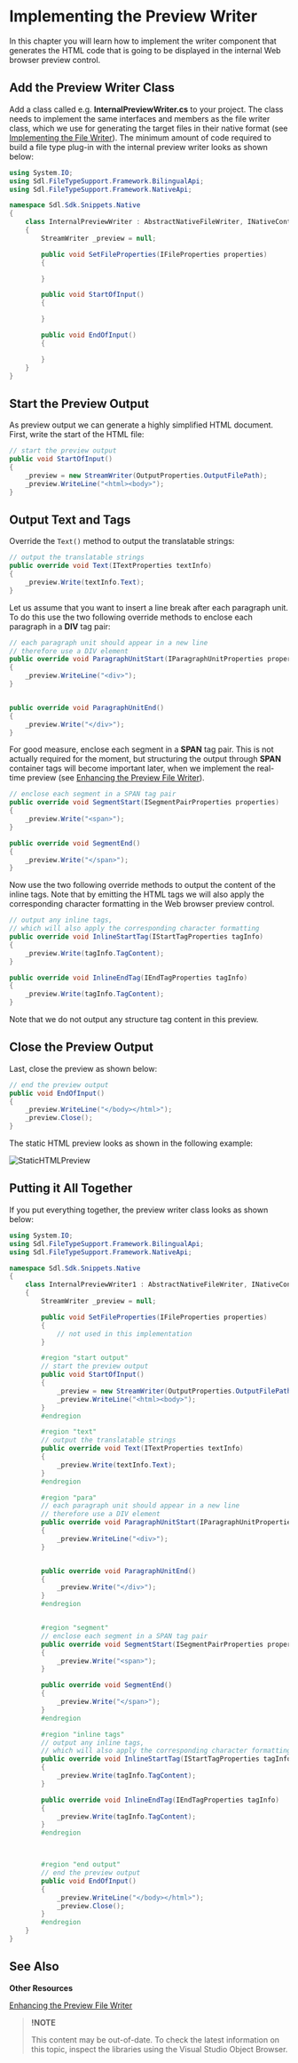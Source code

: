 Implementing the Preview Writer
==

In this chapter you will learn how to implement the writer component that generates the HTML code that is going to be displayed in the internal Web browser preview control.

Add the Preview Writer Class
--

Add a class called e.g. **InternalPreviewWriter.cs** to your project. The class needs to implement the same interfaces and members as the file writer class, which we use for generating the target files in their native format (see [Implementing the File Writer](implementing_the_file_writer.md)). The minimum amount of code required to build a file type plug-in with the internal preview writer looks as shown below:

```cs
using System.IO;
using Sdl.FileTypeSupport.Framework.BilingualApi;
using Sdl.FileTypeSupport.Framework.NativeApi;

namespace Sdl.Sdk.Snippets.Native
{
    class InternalPreviewWriter : AbstractNativeFileWriter, INativeContentCycleAware
    {
        StreamWriter _preview = null;

        public void SetFileProperties(IFileProperties properties)
        {

        }

        public void StartOfInput()
        {

        }

        public void EndOfInput()
        {

        }
    }
}
```

Start the Preview Output
--

As preview output we can generate a highly simplified HTML document. First, write the start of the HTML file:

```cs
// start the preview output
public void StartOfInput()
{
    _preview = new StreamWriter(OutputProperties.OutputFilePath);
    _preview.WriteLine("<html><body>");
}
```

Output Text and Tags
--

Override the ```Text()``` method to output the translatable strings:

```cs
// output the translatable strings
public override void Text(ITextProperties textInfo)
{
    _preview.Write(textInfo.Text);
}
```

Let us assume that you want to insert a line break after each paragraph unit. To do this use the two following override methods to enclose each paragraph in a **DIV** tag pair:

```cs
// each paragraph unit should appear in a new line
// therefore use a DIV element
public override void ParagraphUnitStart(IParagraphUnitProperties properties)
{
    _preview.WriteLine("<div>");
}


public override void ParagraphUnitEnd()
{
    _preview.Write("</div>");
}
```

For good measure, enclose each segment in a **SPAN** tag pair. This is not actually required for the moment, but structuring the output through **SPAN** container tags will become important later, when we implement the real-time preview (see [Enhancing the Preview File Writer](enhancing_the_preview_file_writer.md)).

```cs
// enclose each segment in a SPAN tag pair
public override void SegmentStart(ISegmentPairProperties properties)
{
    _preview.Write("<span>");
}

public override void SegmentEnd()
{
    _preview.Write("</span>");
}
```

Now use the two following override methods to output the content of the inline tags. Note that by emitting the HTML tags we will also apply the corresponding character formatting in the Web browser preview control.

```cs
// output any inline tags,
// which will also apply the corresponding character formatting
public override void InlineStartTag(IStartTagProperties tagInfo)
{
    _preview.Write(tagInfo.TagContent);
}

public override void InlineEndTag(IEndTagProperties tagInfo)
{
    _preview.Write(tagInfo.TagContent);
}
```

Note that we do not output any structure tag content in this preview.

Close the Preview Output
--

Last, close the preview as shown below:

```cs
// end the preview output
public void EndOfInput()
{
    _preview.WriteLine("</body></html>");
    _preview.Close();
}
```

The static HTML preview looks as shown in the following example:

![StaticHTMLPreview](images/StaticHTMLPreview.jpg)

Putting it All Together
--

If you put everything together, the preview writer class looks as shown below:

```cs
using System.IO;
using Sdl.FileTypeSupport.Framework.BilingualApi;
using Sdl.FileTypeSupport.Framework.NativeApi;

namespace Sdl.Sdk.Snippets.Native
{
    class InternalPreviewWriter1 : AbstractNativeFileWriter, INativeContentCycleAware
    {
        StreamWriter _preview = null;

        public void SetFileProperties(IFileProperties properties)
        {
            // not used in this implementation
        }

        #region "start output"
        // start the preview output
        public void StartOfInput()
        {
            _preview = new StreamWriter(OutputProperties.OutputFilePath);
            _preview.WriteLine("<html><body>");
        }
        #endregion

        #region "text"
        // output the translatable strings
        public override void Text(ITextProperties textInfo)
        {
            _preview.Write(textInfo.Text);
        }
        #endregion

        #region "para"
        // each paragraph unit should appear in a new line
        // therefore use a DIV element
        public override void ParagraphUnitStart(IParagraphUnitProperties properties)
        {
            _preview.WriteLine("<div>");
        }


        public override void ParagraphUnitEnd()
        {
            _preview.Write("</div>");
        }
        #endregion


        #region "segment"
        // enclose each segment in a SPAN tag pair
        public override void SegmentStart(ISegmentPairProperties properties)
        {
            _preview.Write("<span>");
        }

        public override void SegmentEnd()
        {
            _preview.Write("</span>");
        }
        #endregion

        #region "inline tags"
        // output any inline tags,
        // which will also apply the corresponding character formatting
        public override void InlineStartTag(IStartTagProperties tagInfo)
        {
            _preview.Write(tagInfo.TagContent);
        }

        public override void InlineEndTag(IEndTagProperties tagInfo)
        {
            _preview.Write(tagInfo.TagContent);
        }
        #endregion



        #region "end output"
        // end the preview output
        public void EndOfInput()
        {
            _preview.WriteLine("</body></html>");
            _preview.Close();
        }
        #endregion
    }
}
```

See Also
--

**Other Resources**

[Enhancing the Preview File Writer](enhancing_the_preview_file_writer.md)

>**!NOTE**
>
> This content may be out-of-date. To check the latest information on this topic, inspect the libraries using the Visual Studio Object Browser.